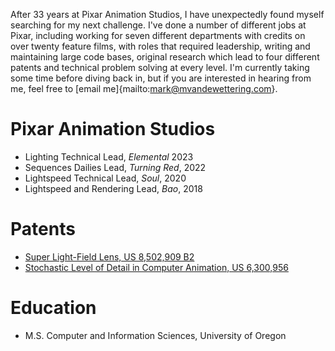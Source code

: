 After 33 years at Pixar Animation Studios, I have unexpectedly found myself searching for my next challenge.  I've done a number of different jobs at Pixar, including working for seven different departments with credits on over twenty feature films, with roles that required leadership, writing and maintaining large code bases, original research which lead to four different patents and technical problem solving at every level.  I'm currently taking some time before diving back in, but if you are interested in hearing from me, feel free to [email me]{mailto:mark@mvandewettering.com}.  

# Pixar Animation Studios
- Lighting Technical Lead, _Elemental_ 2023
- Sequences Dailies Lead, _Turning Red_, 2022
- Lightspeed Technical Lead, _Soul_, 2020
- Lightspeed and Rendering Lead, _Bao_, 2018

# Patents
- [Super Light-Field Lens, US 8,502,909 B2](https://patentimages.storage.googleapis.com/0b/19/0d/38ff8928be610b/US8502909.pdf)
- [Stochastic Level of Detail in Computer Animation, US 6,300,956](https://patentimages.storage.googleapis.com/3e/d2/f4/5f8da1b7f58573/US6300956.pdf)

# Education
- M.S. Computer and Information Sciences, University of Oregon
